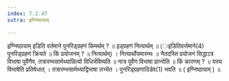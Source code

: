 ```yaml
---
index: 7.2.47
sutra: इण्निष्ठायाम्

---
```

 इण्निष्ठायाम् इडिति वर्तमाने पुनरिड्ग्रहणं किमर्थम् ? ॥ इड्ग्रहणं नित्यार्थम् ॥ (ःइडितिवर्त्तमाने(4) पुनरिड्ग्रहणं क्रियते ॥ किं प्रयोजनम् ? ॥ नित्यार्थम्) । नित्यार्थोयमारम्भः ॥ नैतदस्ति प्रयोजनं सिद्धाऽत्र विभाषा पूर्वेणैव, तत्रारम्भसार्मथ्यान्नित्यो विधिर्भविष्यति ॥ नात्र पूर्वेण विभाषा प्राप्नोति ॥ किं कारणम् ? ॥ यस्य विभाषेति प्रतिषेधात् । तत्रारम्भसार्मथ्याद्विभाषा लभ्येत । पुनरिड्ग्रहणादिडेव(1) भवति ॥ ( इण्निष्ठायाम् ) ॥ 